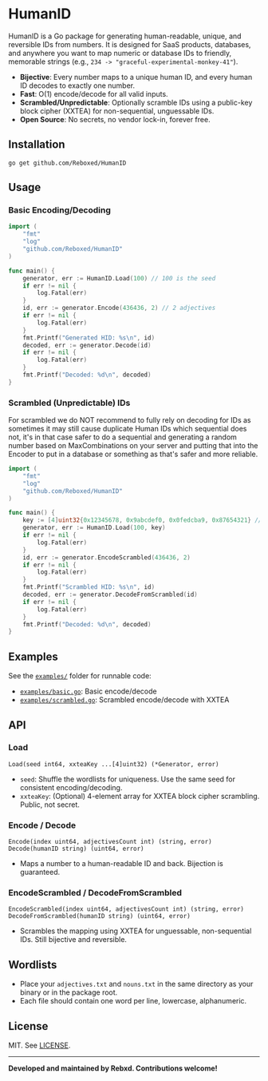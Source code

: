 # HumanID

HumanID is a Go package for generating human-readable, unique, and reversible IDs from numbers. It is designed for SaaS products, databases, and anywhere you want to map numeric or database IDs to friendly, memorable strings (e.g., `234 -> "graceful-experimental-monkey-41"`).

- **Bijective**: Every number maps to a unique human ID, and every human ID decodes to exactly one number.
- **Fast**: O(1) encode/decode for all valid inputs.
- **Scrambled/Unpredictable**: Optionally scramble IDs using a public-key block cipher (XXTEA) for non-sequential, unguessable IDs.
- **Open Source**: No secrets, no vendor lock-in, forever free.

## Installation

```
go get github.com/Reboxed/HumanID
```

## Usage

### Basic Encoding/Decoding

```go
import (
    "fmt"
    "log"
    "github.com/Reboxed/HumanID"
)

func main() {
    generator, err := HumanID.Load(100) // 100 is the seed
    if err != nil {
        log.Fatal(err)
    }
    id, err := generator.Encode(436436, 2) // 2 adjectives
    if err != nil {
        log.Fatal(err)
    }
    fmt.Printf("Generated HID: %s\n", id)
    decoded, err := generator.Decode(id)
    if err != nil {
        log.Fatal(err)
    }
    fmt.Printf("Decoded: %d\n", decoded)
}
```

### Scrambled (Unpredictable) IDs

For scrambled we do NOT recommend to fully rely on decoding for IDs as sometimes it may still cause duplicate Human IDs which sequential does not, it's in that case safer to do a sequential and generating a random number based on MaxCombinations on your server and putting that into the Encoder to put in a database or something as that's safer and more reliable.

```go
import (
    "fmt"
    "log"
    "github.com/Reboxed/HumanID"
)

func main() {
    key := [4]uint32{0x12345678, 0x9abcdef0, 0x0fedcba9, 0x87654321} // public key
    generator, err := HumanID.Load(100, key)
    if err != nil {
        log.Fatal(err)
    }
    id, err := generator.EncodeScrambled(436436, 2)
    if err != nil {
        log.Fatal(err)
    }
    fmt.Printf("Scrambled HID: %s\n", id)
    decoded, err := generator.DecodeFromScrambled(id)
    if err != nil {
        log.Fatal(err)
    }
    fmt.Printf("Decoded: %d\n", decoded)
}
```

## Examples

See the [`examples/`](examples/) folder for runnable code:
- [`examples/basic.go`](examples/basic.go): Basic encode/decode
- [`examples/scrambled.go`](examples/scrambled.go): Scrambled encode/decode with XXTEA

## API

### Load

```
Load(seed int64, xxteaKey ...[4]uint32) (*Generator, error)
```
- `seed`: Shuffle the wordlists for uniqueness. Use the same seed for consistent encoding/decoding.
- `xxteaKey`: (Optional) 4-element array for XXTEA block cipher scrambling. Public, not secret.

### Encode / Decode

```
Encode(index uint64, adjectivesCount int) (string, error)
Decode(humanID string) (uint64, error)
```
- Maps a number to a human-readable ID and back. Bijection is guaranteed.

### EncodeScrambled / DecodeFromScrambled

```
EncodeScrambled(index uint64, adjectivesCount int) (string, error)
DecodeFromScrambled(humanID string) (uint64, error)
```
- Scrambles the mapping using XXTEA for unguessable, non-sequential IDs. Still bijective and reversible.

## Wordlists

- Place your `adjectives.txt` and `nouns.txt` in the same directory as your binary or in the package root.
- Each file should contain one word per line, lowercase, alphanumeric.

## License

MIT. See [LICENSE](LICENSE).

---

**Developed and maintained by Rebxd. Contributions welcome!**

